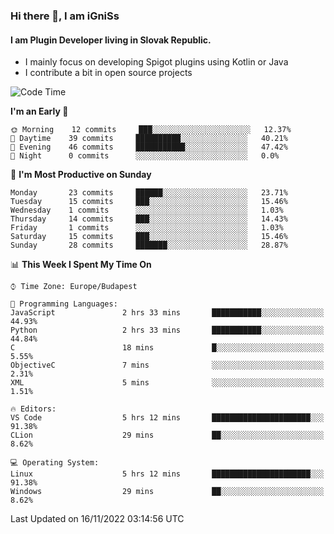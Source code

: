 ### Hi there 👋, I am iGniSs

#### I am Plugin Developer living in Slovak Republic.
- I mainly focus on developing Spigot plugins using Kotlin or Java
- I contribute a bit in open source projects

<!--START_SECTION:waka-->
![Code Time](http://img.shields.io/badge/Code%20Time-961%20hrs%2027%20mins-blue)

**I'm an Early 🐤** 

```text
🌞 Morning    12 commits     ███░░░░░░░░░░░░░░░░░░░░░░   12.37% 
🌆 Daytime    39 commits     ██████████░░░░░░░░░░░░░░░   40.21% 
🌃 Evening    46 commits     ███████████░░░░░░░░░░░░░░   47.42% 
🌙 Night      0 commits      ░░░░░░░░░░░░░░░░░░░░░░░░░   0.0%

```
📅 **I'm Most Productive on Sunday** 

```text
Monday       23 commits     ██████░░░░░░░░░░░░░░░░░░░   23.71% 
Tuesday      15 commits     ███░░░░░░░░░░░░░░░░░░░░░░   15.46% 
Wednesday    1 commits      ░░░░░░░░░░░░░░░░░░░░░░░░░   1.03% 
Thursday     14 commits     ███░░░░░░░░░░░░░░░░░░░░░░   14.43% 
Friday       1 commits      ░░░░░░░░░░░░░░░░░░░░░░░░░   1.03% 
Saturday     15 commits     ███░░░░░░░░░░░░░░░░░░░░░░   15.46% 
Sunday       28 commits     ███████░░░░░░░░░░░░░░░░░░   28.87%

```


📊 **This Week I Spent My Time On** 

```text
⌚︎ Time Zone: Europe/Budapest

💬 Programming Languages: 
JavaScript               2 hrs 33 mins       ███████████░░░░░░░░░░░░░░   44.93% 
Python                   2 hrs 33 mins       ███████████░░░░░░░░░░░░░░   44.84% 
C                        18 mins             █░░░░░░░░░░░░░░░░░░░░░░░░   5.55% 
ObjectiveC               7 mins              ░░░░░░░░░░░░░░░░░░░░░░░░░   2.31% 
XML                      5 mins              ░░░░░░░░░░░░░░░░░░░░░░░░░   1.51%

🔥 Editors: 
VS Code                  5 hrs 12 mins       ██████████████████████░░░   91.38% 
CLion                    29 mins             ██░░░░░░░░░░░░░░░░░░░░░░░   8.62%

💻 Operating System: 
Linux                    5 hrs 12 mins       ██████████████████████░░░   91.38% 
Windows                  29 mins             ██░░░░░░░░░░░░░░░░░░░░░░░   8.62%

```


 Last Updated on 16/11/2022 03:14:56 UTC
<!--END_SECTION:waka-->